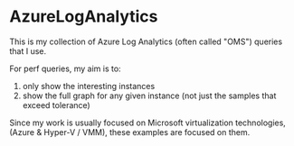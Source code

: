 # AzureLogAnalytics

This is my collection of Azure Log Analytics (often called "OMS") queries that I use.

For perf queries, my aim is to:

1. only show the interesting instances
2. show the full graph for any given instance (not just the samples that exceed tolerance)

Since my work is usually focused on Microsoft virtualization technologies, (Azure & Hyper-V / VMM), these examples are focused on them.

